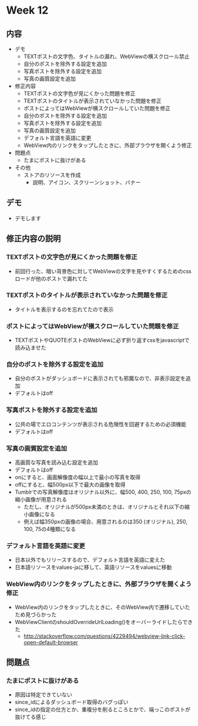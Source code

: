 # Week 12
## 内容
- デモ
    - TEXTポストの文字色、タイトルの漏れ、WebViewの横スクロール禁止
    - 自分のポストを除外する設定を追加
    - 写真ポストを除外する設定を追加
    - 写真の画質設定を追加
- 修正内容
    - TEXTポストの文字色が見にくかった問題を修正
    - TEXTポストのタイトルが表示されていなかった問題を修正
    - ポストによってはWebViewが横スクロールしていた問題を修正
    - 自分のポストを除外する設定を追加
    - 写真ポストを除外する設定を追加
    - 写真の画質設定を追加
    - デフォルト言語を英語に変更
    - WebView内のリンクをタップしたときに、外部ブラウザを開くよう修正
- 問題点
    - たまにポストに抜けがある
- その他
    - ストアのリソースを作成
        - 説明、アイコン、スクリーンショット、バナー
  

## デモ
- デモします

## 修正内容の説明
### TEXTポストの文字色が見にくかった問題を修正
- 前回行った、暗い背景色に対してWebViewの文字を見やすくするためのcssロードが他のポストで漏れてた

### TEXTポストのタイトルが表示されていなかった問題を修正
- タイトルを表示するのを忘れてたので表示

### ポストによってはWebViewが横スクロールしていた問題を修正
- TEXTポストやQUOTEポストのWebViewに必ず折り返すcssをjavascriptで読み込ませた

### 自分のポストを除外する設定を追加
- 自分のポストがダッシュボードに表示されても邪魔なので、非表示設定を追加
- デフォルトはoff

### 写真ポストを除外する設定を追加
- 公共の場でエロコンテンツが表示される危険性を回避するための必須機能
- デフォルトはoff

### 写真の画質設定を追加
- 高画質な写真を読み込む設定を追加
- デフォルトはoff
- onにすると、画面解像度の幅以上で最小の写真を取得
- offにすると、幅500px以下で最大の画像を取得
- Tumblrでの写真解像度はオリジナル以外に、幅500, 400, 250, 100, 75pxの縮小画像が用意される
    - ただし、オリジナルが500px未満のときは、オリジナルとそれ以下の縮小画像になる
    - 例えば幅350pxの画像の場合、用意されるのは350 (オリジナル), 250, 100, 75の4種類になる

### デフォルト言語を英語に変更
- 日本以外でもリリースするので、デフォルト言語を英語に変えた
- 日本語リソースをvalues-jaに移して、英語リソースをvaluesに移動

### WebView内のリンクをタップしたときに、外部ブラウザを開くよう修正
- WebView内のリンクをタップしたときに、そのWebView内で遷移していたため見づらかった
- WebViewClientのshouldOverrideUrlLoading()をオーバーライドしたらできた
    - http://stackoverflow.com/questions/4229494/webview-link-click-open-default-browser

## 問題点
### たまにポストに抜けがある
- 原因は特定できていない
- since_idによるダッシュボード取得のバグっぽい
- since_idの指定の仕方とか、重複分を削るところとかで、端っこのポストが抜けてる感じ

